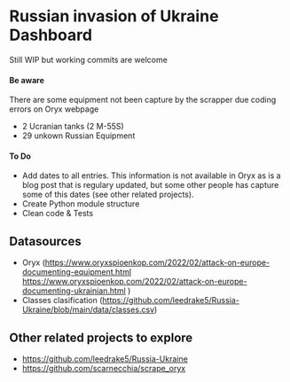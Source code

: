 # Russian invasion of Ukraine Dashboard
Still WIP but working
commits are welcome

#### Be aware
There are some equipment not been capture by the scrapper due coding errors on Oryx webpage
- 2 Ucranian tanks (2 M-55S)
- 29 unkown Russian Equipment

#### To Do
- Add dates to all entries. This information is not available in Oryx as is a blog post that is regulary updated, but some other people has capture some of this dates (see other related projects).
- Create Python module structure
- Clean code & Tests

## Datasources
- Oryx (https://www.oryxspioenkop.com/2022/02/attack-on-europe-documenting-equipment.html https://www.oryxspioenkop.com/2022/02/attack-on-europe-documenting-ukrainian.html )
- Classes clasification (https://github.com/leedrake5/Russia-Ukraine/blob/main/data/classes.csv)


## Other related projects to explore
- https://github.com/leedrake5/Russia-Ukraine
- https://github.com/scarnecchia/scrape_oryx